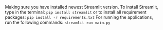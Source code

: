 Making sure you have installed newest Streamlit version. To install Streamlit, type in the terminal:
	`pip install streamlit`
or to install all requirement packages:
	`pip install -r requirements.txt`
For running the applications, run the following commands:
	`streamlit run main.py`